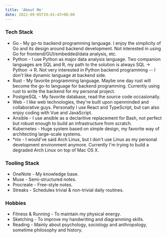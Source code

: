 ```yaml
---
title: 'About Me'
date: 2022-09-05T19:41:43+08:00
---
```


### Tech Stack

- Go - My go-to backend programming language. I enjoy the simplicity of Go and its design around backend development. Not interested in using Go for frontend/GUI/embedded/data analysis, etc.
- Python - I use Python as major data analysis language. Two companion languages are SQL and R, my path to the solution is always SQL -> Python -> R. Not very interested in Python backend programming -- I don't like dynamic language at backend side.
- Rust - My favorite programming language. Maybe one day rust will become the go-to language for backend programming. Currently using rust to write the backend for my personal project.
- PostgreSQL - My favorite database, read the source code occasionally.
- Web - I like web technologies, they're built upon openminded and collaborative guys. Personally I use React and TypeScript, but can also enjoy coding with Vue and JavaScript.
- Ansible - I use ansible as a declaritive replacement for Bash, not perfect but robust enough to build an infrastructure from scratch.
- Kubernetes - Huge system based on simple design, my favorite way of architecting large-scale systems.
- \*nix - I would've said Arch Linux, but I don't use Linux as my personal development environment anymore. Currently I'm trying to build a degraded Arch Linux on top of Mac OS X.

### Tooling Stack

- OneNote - My knowledge base.
- Muse - Semi-structured notes.
- Procreate - Free-style notes.
- Streaks - Schedules trivial & non-trivial daily routines.

### Hobbies

- Fitness & Running - To maintain my physical energy.
- Sketching - To improve my handwriting and diagramming skills.
- Reading - Mainly about psychology, sociology and anthropology, sometime philosophy and history.

